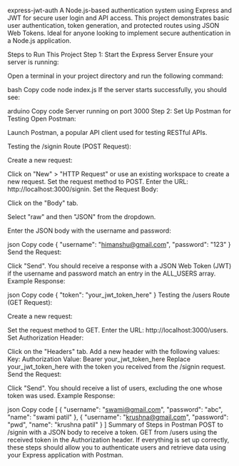 express-jwt-auth
A Node.js-based authentication system using Express and JWT for secure user login and API access. This project demonstrates basic user authentication, token generation, and protected routes using JSON Web Tokens. Ideal for anyone looking to implement secure authentication in a Node.js application.

Steps to Run This Project
Step 1: Start the Express Server
Ensure your server is running:

Open a terminal in your project directory and run the following command:

bash
Copy code
node index.js
If the server starts successfully, you should see:

arduino
Copy code
Server running on port 3000
Step 2: Set Up Postman for Testing
Open Postman:

Launch Postman, a popular API client used for testing RESTful APIs.

Testing the /signin Route (POST Request):

Create a new request:

Click on "New" > "HTTP Request" or use an existing workspace to create a new request.
Set the request method to POST.
Enter the URL: http://localhost:3000/signin.
Set the Request Body:

Click on the "Body" tab.

Select "raw" and then "JSON" from the dropdown.

Enter the JSON body with the username and password:

json
Copy code
{
    "username": "himanshu@gmail.com",
    "password": "123"
}
Send the Request:

Click "Send".
You should receive a response with a JSON Web Token (JWT) if the username and password match an entry in the ALL_USERS array.
Example Response:

json
Copy code
{
    "token": "your_jwt_token_here"
}
Testing the /users Route (GET Request):

Create a new request:

Set the request method to GET.
Enter the URL: http://localhost:3000/users.
Set Authorization Header:

Click on the "Headers" tab.
Add a new header with the following values:
Key: Authorization
Value: Bearer your_jwt_token_here
Replace your_jwt_token_here with the token you received from the /signin request.
Send the Request:

Click "Send".
You should receive a list of users, excluding the one whose token was used.
Example Response:

json
Copy code
[
    {
        "username": "swami@gmail.com",
        "password": "abc",
        "name": "swami patil"
    },
    {
        "username": "krushna@gmail.com",
        "password": "pwd",
        "name": "krushna patil"
    }
]
Summary of Steps in Postman
POST to /signin with a JSON body to receive a token.
GET from /users using the received token in the Authorization header.
If everything is set up correctly, these steps should allow you to authenticate users and retrieve data using your Express application with Postman.

